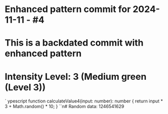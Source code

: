 ﻿# Enhanced pattern commit for 2024-11-11 - #4
# This is a backdated commit with enhanced pattern
# Intensity Level: 3 (Medium green (Level 3))
`	ypescript
function calculateValue4(input: number): number {
    return input * 3 + Math.random() * 10;
}
``n# Random data: 1246541629

